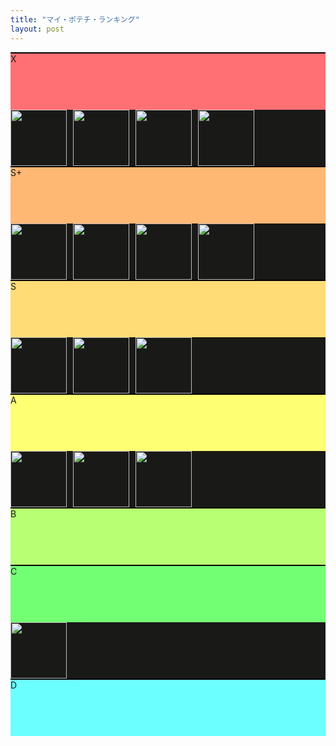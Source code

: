 ```yaml
---
title: "マイ・ポテチ・ランキング"
layout: post
---
```


<link rel="stylesheet" href="https://cdn.jsdelivr.net/npm/bootstrap@4.6.2/dist/css/bootstrap.min.css" integrity="sha384-xOolHFLEh07PJGoPkLv1IbcEPTNtaed2xpHsD9ESMhqIYd0nLMwNLD69Npy4HI+N" crossorigin="anonymous">
<div id="ranking">
<div class="row rankrow">
<div class="col-2 d-flex align-items-center justify-content-center rank" style="background-color:#ff7075;">X</div>
<div class="col-10 slot"><a href="https://amzn.asia/d/a9Cdj9l"><img src="https://m.media-amazon.com/images/I/815QUUq-oPL.__AC_SX300_SY300_QL70_ML2_.jpg"></a><img src="https://m.media-amazon.com/images/I/61UAeznpHCL._AC_SY879_PIbundle-12,TopRight,0,0_SH20_.jpg"><a href="https://amzn.asia/d/cgZkPmF"><img src="https://m.media-amazon.com/images/I/81RjamFUezL._AC_SL1500_.jpg"></a><img src="https://koikeya.co.jp/farm_item/top_images/012408271515399412.png"></div></div><div class="row rankrow"><div class="col-2 d-flex align-items-center justify-content-center rank" style="background-color:#ffb774;">S+</div><div class="col-10 slot"><img src="https://m.media-amazon.com/images/I/61x+F7vaFmL._AC_SY879_PIbundle-12,TopRight,0,0_SH20_.jpg"><img src="https://m.media-amazon.com/images/I/81HKk7tmQhL._AC_SX679_PIbundle-12,TopRight,0,0_SH20_.jpg"><img src="https://m.media-amazon.com/images/I/71epy5wRjXL._AC_SX679_.jpg"><a href="https://amzn.asia/d/hJ021TL"><img src="https://m.media-amazon.com/images/I/81BOb5AtrCL._AC_SX679_PIbundle-12,TopRight,0,0_SH20_.jpg"></a></div></div><div class="row rankrow"><div class="col-2 d-flex align-items-center justify-content-center rank" style="background-color:#ffdc75;">S</div><div class="col-10 slot"><img src="https://m.media-amazon.com/images/I/818X9CyOZeL._AC_SX679_PIbundle-5,TopRight,0,0_SH20_.jpg"><img src="https://m.media-amazon.com/images/I/81FmLa6TsTS._AC_SX679_.jpg"><img src="https://m.media-amazon.com/images/I/81DtaHJNHOL._AC_SX679_.jpg"></div></div><div class="row rankrow"><div class="col-2 d-flex align-items-center justify-content-center rank" style="background-color:#ffff74;">A</div><div class="col-10 slot"><a href="https://amzn.asia/d/gQfjNQm"><img src="https://m.media-amazon.com/images/I/71jKR7ywp5L.__AC_SX300_SY300_QL70_ML2_.jpg"></a><img src="https://m.media-amazon.com/images/I/812i9X-deRL.__AC_SX300_SY300_QL70_ML2_.jpg"><img src="https://m.media-amazon.com/images/I/81vecU0x9tL._AC_SX679_.jpg"></div></div><div class="row rankrow"><div class="col-2 d-flex align-items-center justify-content-center rank" style="background-color:#b8ff73;">B</div><div class="col-10 slot"></div></div><div class="row rankrow"><div class="col-2 d-flex align-items-center justify-content-center rank" style="background-color:#73ff74;">C</div><div class="col-10 slot"><img src="https://m.media-amazon.com/images/I/81-hcgfml4L._AC_SX679_.jpg"></div></div><div class="row rankrow"><div class="col-2 d-flex align-items-center justify-content-center rank" style="background-color:#6cffff;">D</div><div class="col-10 slot"></div></div></div>

<style>

.rankrow{
	margin:0;
	border-top: solid 2px black;
}
.rank{
	min-height:90px
}
.slot{
	background-color:#191917;
}
.rankrow img{
	height:90px;
	padding-right:10px;
	
}
</style>

<script src="https://utteranc.es/client.js"
        repo="jooooow/jooooow.github.io"
        issue-term="pathname"
        theme="github-light"
        crossorigin="anonymous"
        async>
</script>